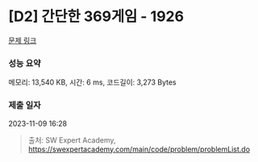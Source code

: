 # [D2] 간단한 369게임 - 1926 

[문제 링크](https://swexpertacademy.com/main/code/problem/problemDetail.do?contestProbId=AV5PTeo6AHUDFAUq) 

### 성능 요약

메모리: 13,540 KB, 시간: 6 ms, 코드길이: 3,273 Bytes

### 제출 일자

2023-11-09 16:28



> 출처: SW Expert Academy, https://swexpertacademy.com/main/code/problem/problemList.do